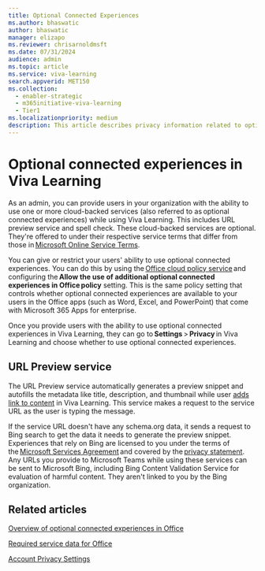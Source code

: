 ```yaml
---
title: Optional Connected Experiences 
ms.author: bhaswatic
author: bhaswatic
manager: elizapo
ms.reviewer: chrisarnoldmsft
ms.date: 07/31/2024
audience: admin
ms.topic: article
ms.service: viva-learning
search.appverid: MET150
ms.collection:
  - enabler-strategic
  - m365initiative-viva-learning
  - Tier1
ms.localizationpriority: medium
description: This article describes privacy information related to optional connection experiences in Viva Learning
---
```


# Optional connected experiences in Viva Learning


As an admin, you can provide users in your organization with the ability to use one or more cloud-backed services (also referred to as optional connected experiences) while using Viva Learning. 
This includes URL preview service and spell check. These cloud-backed services are optional. They're offered to under their respective service terms that differ from those in [Microsoft Online Service Terms](microsoft.com/licensing/docs/view/Licensing-Use-Rights).


 You can give or restrict your users' ability to use optional connected experiences. You can do this by using the [Office cloud policy service](../microsoft-365-apps/admin-center/overview-cloud-policy) and configuring the **Allow the use of additional optional connected experiences in Office policy** setting. This is the same policy setting that controls whether optional connected experiences are available to your users in the Office apps (such as Word, Excel, and PowerPoint) that come with Microsoft 365 Apps for enterprise. 

Once you provide users with the ability to use optional connected experiences in Viva Learning, they can go to **Settings** > **Privacy** in Viva Learning and choose whether to use optional connected experiences. 

## URL Preview service 

The URL Preview service automatically generates a preview snippet and autofills the metadata like title, description, and thumbnail while user [adds link to content](learning-path-add-link.md) in Viva Learning. This service makes a request to the service URL as the user is typing the message. 

If the service URL doesn't have any schema.org data, it sends a request to Bing search to get the data it needs to generate the preview snippet. Experiences that rely on Bing are licensed to you under the terms of the [Microsoft Services Agreement](microsoft.com/servicesagreement) and covered by the [privacy statement](privacy.microsoft.com/privacystatement). Any URLs you provide to Microsoft Teams while using these services can be sent to Microsoft Bing, including Bing Content Validation Service for evaluation of harmful content. They aren't linked to you by the Bing organization. 

## Related articles 

[Overview of optional connected experiences in Office](../microsoft-365-apps/privacy/optional-connected-experiences)

[Required service data for Office](../microsoft-365-apps/privacy/required-service-data)

[Account Privacy Settings](support.microsoft.com/office/access-your-account-privacy-settings-3e7bc183-bf52-4fd0-8e6b-78978f7f121b)

